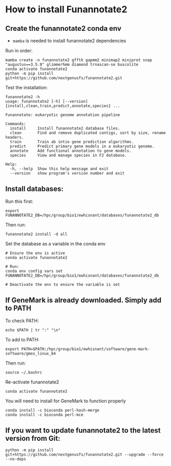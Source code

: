 # How to install Funannotate2

## Create the funannotate2 conda env

* `mamba` is needed to install funannotate2 dependencies

Run in order:
```{}
mamba create -n funannotate2 gfftk gapmm2 minimap2 miniprot snap "augustus==3.5.0" glimmerhmm diamond trnascan-se buscolite
conda activate funannotate2
python -m pip install git+https://github.com/nextgenusfs/funannotate2.git

```

Test the installation:

```{}
funannotate2 -h
usage: funannotate2 [-h] [--version] {install,clean,train,predict,annotate,species} ...

Funannotate: eukaryotic genome annotation pipeline

Commands:
  install     Install funannotate2 database files.
  clean       Find and remove duplicated contigs, sort by size, rename headers.
  train       Train ab intio gene prediction algorithms.
  predict     Predict primary gene models in a eukaryotic genome.
  annotate    Add functional annotation to gene models.
  species     View and manage species in F2 database.

Help:
  -h, --help  Show this help message and exit
  --version   show program's version number and exit

```

## Install databases:

Run this first:

```{}
export FUNANNOTATE2_DB=/hpc/group/bio1/ewhisnant/databases/funannotate2_db
```

Then run:

```{}
funannotate2 install -d all
```

Set the database as a variable in the conda env

```{}
# Ensure the env is active
conda activate funannotate2

# Run:
conda env config vars set FUNANNOTATE2_DB=/hpc/group/bio1/ewhisnant/databases/funannotate2_db

# Deactivate the env to ensure the variable is set
```

## If GeneMark is already downloaded. Simply add to PATH

To check PATH:

```{}
echo $PATH | tr ":" "\n"
```

To add to PATH:

```{}
export PATH=$PATH:/hpc/group/bio1/ewhisnant/software/gene-mark-software/gmes_linux_64
```

Then run:

```{}
source ~/.bashrc
```

Re-activate funannotate2

```{}
conda activate funannotate2
```

You will need to install for GeneMark to function properly

```{}
conda install -c bioconda perl-hash-merge
conda install -c bioconda perl-mce
```
## If you want to update funannotate2 to the latest version from Git:

```{}
python -m pip install git+https://github.com/nextgenusfs/funannotate2.git --upgrade --force --no-deps
```
